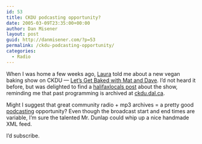 ```yaml
---
id: 53
title: CKDU podcasting opportunity?
date: 2005-03-09T23:35:00+00:00
author: Dan Misener
layout: post
guid: http://danmisener.com/?p=53
permalink: /ckdu-podcasting-opportunity/
categories:
  - Radio
---
```

When I was home a few weeks ago, [Laura](http://justfriends.ca/peek/) told me about a new vegan baking show on CKDU &#8212; [Let&#8217;s Get Baked with Mat and Dave](http://www.letsgetbaked.ckdu.ca/). I&#8217;d not heard it before, but was delighted to find a [halifaxlocals post](http://media.locals.ca/localsconf/viewtopic.php?t=20669) about the show, reminding me that past programming is archived at [ckdu.dal.ca](http://ckdu.dal.ca).

Might I suggest that great community radio + mp3 archives = a pretty good [podcasting](http://en.wikipedia.org/wiki/Podcasting) opportunity? Even though the broadcast start and end times are variable, I&#8217;m sure the talented Mr. Dunlap could whip up a nice handmade XML feed.

I&#8217;d subscribe.